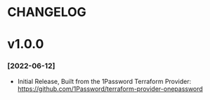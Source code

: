 CHANGELOG
=========

# v1.0.0
### [2022-06-12]

* Initial Release, Built from the 1Password Terraform Provider: https://github.com/1Password/terraform-provider-onepassword